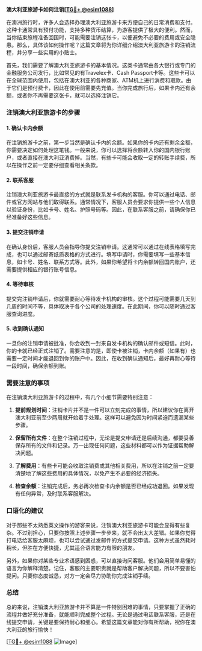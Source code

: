 **澳大利亚旅游卡如何注销[[TG💪+ @esim1088](https://t.me/s/esim1088)]**

在澳洲旅行时，许多人会选择办理澳大利亚旅游卡来方便自己的日常消费和支付。这种卡通常具有预付功能，支持多种货币结算，为游客提供了极大的便利。然而，当你结束旅程准备回国时，可能需要注销这张卡，以便避免不必要的费用或安全隐患。那么，具体该如何操作呢？这篇文章将为你详细介绍澳大利亚旅游卡的注销流程，并分享一些实用的小贴士。

首先，我们需要了解澳大利亚旅游卡的基本情况。这类卡通常由各大银行或专门的金融服务公司发行，比如常见的有Travelex卡、Cash Passport卡等。这些卡可以在全球范围内使用，包括在澳大利亚的各种商家、ATM机上进行消费和取款。由于它们是预付费卡，因此在使用前需要先充值。当你完成旅行后，如果卡内还有余额，或者你不再需要这张卡，就可以选择注销它。

### 注销澳大利亚旅游卡的步骤

#### 1. 确认卡内余额
在注销旅游卡之前，第一步当然是确认卡内的余额。如果你的卡内还有剩余金额，你需要决定如何处理这笔钱。一般来说，你可以选择将余额转入你的国内银行账户，或者直接在澳大利亚消费掉。当然，有些卡可能会收取一定的转账手续费，所以在操作之前一定要仔细查看相关条款。

#### 2. 联系客服
注销澳大利亚旅游卡最直接的方式就是联系发卡机构的客服。你可以通过电话、邮件或官方网站与他们取得联系。通常情况下，客服人员会要求你提供一些个人信息以验证身份，比如卡号、姓名、护照号码等。因此，在联系客服之前，请确保你已经准备好这些信息。

#### 3. 提交注销申请
在确认身份后，客服人员会指导你提交注销申请。这通常可以通过在线表格填写完成，也可以通过邮寄纸质表格的方式进行。填写申请时，你需要填写一些基本信息，如卡号、姓名、联系方式等。此外，如果你希望将卡内余额转回国内账户，还需要提供相应的银行账号信息。

#### 4. 等待审核
提交完注销申请后，你就需要耐心等待发卡机构的审核。这个过程可能需要几天到几周的时间不等，具体取决于各个公司的处理速度。在此期间，你可以随时通过客服查询进度。

#### 5. 收到确认通知
一旦你的注销申请被批准，你会收到一封来自发卡机构的确认邮件或短信。此时，你的卡就已经正式注销了。需要注意的是，即使卡被注销，卡内余额（如果有）也需要一定时间才能退回到你的账户中。因此，在收到确认通知后，最好再耐心等待一段时间，确保余额到账。

### 需要注意的事项

在注销澳大利亚旅游卡的过程中，有几个小细节需要特别注意：

1. **提前规划时间**：注销卡片并不是一件可以立刻完成的事情，所以建议你在离开澳大利亚前至少两周就开始着手处理。这样可以避免因为时间紧迫而遗漏某些步骤。
   
2. **保留所有文件**：在整个注销过程中，无论是提交申请还是后续沟通，都要妥善保存所有的文件和记录。万一出现任何问题，这些材料都可以作为证据帮助解决问题。

3. **了解费用**：有些卡可能会收取注销费或其他相关费用，所以在注销之前一定要清楚地了解这些费用的具体情况，以免产生不必要的经济损失。

4. **检查余额**：注销完成后，务必再次检查卡内余额是否已经成功退回。如果发现有任何异常，及时联系客服解决。

### 口语化的建议

对于那些不太熟悉英文操作的游客来说，注销澳大利亚旅游卡可能会显得有些复杂。不过别担心，只要你按照上述步骤一步步来，就不会出太大差错。如果你觉得打电话给客服太麻烦，也可以尝试通过发邮件的方式提交申请。这种方式虽然耗时稍长，但胜在方便快捷，尤其适合语言能力有限的朋友。

另外，如果你对某些专业术语感到困惑，可以直接询问客服。他们会用简单易懂的语言为你解释清楚。记住，客服的主要职责就是帮助客户解决问题，所以不要害怕提问。只要你态度诚恳，对方一定会尽力协助你完成注销手续。

### 总结

总的来说，注销澳大利亚旅游卡并不算是一件特别困难的事情，只要掌握了正确的流程并做好充分准备，就能顺利完成整个过程。无论是通过电话联系客服，还是在线提交申请，关键是要保持耐心和细心。希望这篇文章能对你有所帮助，祝你在澳大利亚的旅行愉快！

[[TG💪+ @esim1088](https://t.me/s/esim1088) ![Image](https://i.postimg.cc/4NQfJmqS/Snipaste-2025-05-13-00-14-12.png)]